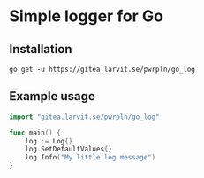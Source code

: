 # Simple logger for Go

## Installation

`go get -u https://gitea.larvit.se/pwrpln/go_log`

## Example usage

```go
import "gitea.larvit.se/pwrpln/go_log"

func main() {
	log := Log{}
	log.SetDefaultValues{}
	log.Info("My little log message")
}
```